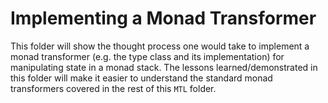 # Implementing a Monad Transformer

This folder will show the thought process one would take to implement a monad transformer (e.g. the type class and its implementation) for manipulating state in a monad stack. The lessons learned/demonstrated in this folder will make it easier to understand the standard monad transformers covered in the rest of this `MTL` folder.
